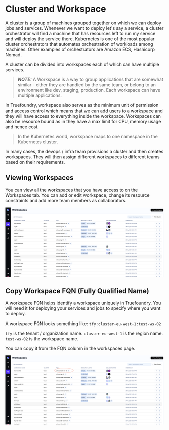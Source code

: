 # Cluster and Workspace

A cluster is a group of machines grouped together on which we can deploy jobs and services. 
Whenever we want to deploy let's say a service, a cluster orchestrator will find a machine that has resources left to run my service and 
will deploy the service there. Kubernetes is one of the most popular cluster orchestrators that automates orchestration of workloads among machines. Other examples of 
orchestrators are Amazon ECS, Hashicorp Nomad. 

A cluster can be divided into workspaces each of which can have multiple services. 


> **_NOTE:_** A Workspace is a way to group applications that are somewhat similar - either they are handled by the same team, or belong to an environment like dev, staging, production. Each workspace can have multiple applications. 

In Truefoundry, workspace also serves as the minimum unit of permission and access control which means that we can add users to a workspace and they will
have access to everything inside the workspace. Workspaces can also be resource bound as in they have a max limit for CPU, memory usage and hence cost. 

> In the Kubernetes world, workspace maps to one namespace in the Kubernetes cluster. 

In many cases, the devops / infra team provisions a cluster and then creates workspaces. They will then assign different workspaces to different teams based
on their requirements. 

## Viewing Workspaces

You can view all the workspaces that you have access to on the Workspaces tab. You can add or edit workspace, change its resource constraints and add more team members
as collaborators. 

![View Workspaces](../assets/../../assets/workspace-view.png)

## Copy Workspace FQN (Fully Qualified Name)

A workspace FQN helps identify a workspace uniquely in Truefoundry. You will need it for deploying your services and jobs to specify where you want to deploy. 

A workspace FQN looks something like: `tfy:cluster-eu-west-1:test-ws-02`

`tfy` is the tenant / organization name.
`cluster-eu-west-1` is the region name.
`test-ws-02` is the workspace name. 

You can copy it from the FQN column in the workspaces page.

![View Workspaces](../assets/../../assets/workspace-view-mark.png)

